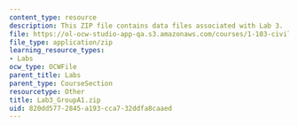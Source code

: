 ```yaml
---
content_type: resource
description: This ZIP file contains data files associated with Lab 3.
file: https://ol-ocw-studio-app-qa.s3.amazonaws.com/courses/1-103-civil-engineering-materials-laboratory-spring-2004/820dd5772845a193cca732ddfa8caaed_Lab3_GroupA1.zip
file_type: application/zip
learning_resource_types:
- Labs
ocw_type: OCWFile
parent_title: Labs
parent_type: CourseSection
resourcetype: Other
title: Lab3_GroupA1.zip
uid: 820dd577-2845-a193-cca7-32ddfa8caaed
---
```

